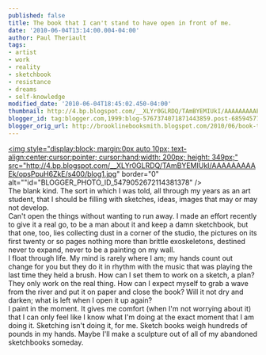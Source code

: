 ```yaml
---
published: false
title: The book that I can't stand to have open in front of me.
date: '2010-06-04T13:14:00.004-04:00'
author: Paul Theriault
tags:
- artist
- work
- reality
- sketchbook
- resistance
- dreams
- self-knowledge
modified_date: '2010-06-04T18:45:02.450-04:00'
thumbnail: http://4.bp.blogspot.com/__XLYr0GLRDQ/TAmBYEMIUkI/AAAAAAAAAEk/opsPpuH6ZkE/s72-c/blog1.jpg
blogger_id: tag:blogger.com,1999:blog-5767374071871443859.post-6859457797763041492
blogger_orig_url: http://brooklinebooksmith.blogspot.com/2010/06/book-that-i-cant-stand-to-have-open-in.html
---
```


<a href="http://4.bp.blogspot.com/__XLYr0GLRDQ/TAmBYEMIUkI/AAAAAAAAAEk/opsPpuH6ZkE/s1600/blog1.jpg"><img style="display:block; margin:0px auto 10px; text-align:center;cursor:pointer; cursor:hand;width: 200px; height: 349px;" src="http://4.bp.blogspot.com/__XLYr0GLRDQ/TAmBYEMIUkI/AAAAAAAAAEk/opsPpuH6ZkE/s400/blog1.jpg" border="0" alt=""id="BLOGGER_PHOTO_ID_5479052672114381378" /></a><br />The blank kind.  The sort in which I was told, all through my years as an art student, that I should be filling with sketches, ideas, images that may or may not develop.  <br />Can't open the things without wanting to run away.  I made an effort recently to give it a real go, to be a man about it and keep a damn sketchbook, but that one, too, lies collecting dust in a corner of the studio, the pictures on its first twenty or so pages nothing more than brittle exoskeletons, destined never to expand, never to be a painting on my wall.<br />I float through life.  My mind is rarely where I am; my hands count out change for you but they do it in rhythm with the music that was playing the last time they held a brush.  How can I set them to work on a sketch, a plan?  They only work on the real thing.  How can I expect myself to grab a wave from the river and put it on paper and close the book?  Will it not dry and darken; what is left when I open it up again?  <br />I paint in the moment.  It gives me comfort (when I'm not worrying about it) that I can only feel like I know what I'm doing at the exact moment that I am doing it.  Sketching isn't doing it, for me.  Sketch books weigh hundreds of pounds in my hands.  Maybe I'll make a sculpture out of all of my abandoned sketchbooks someday.